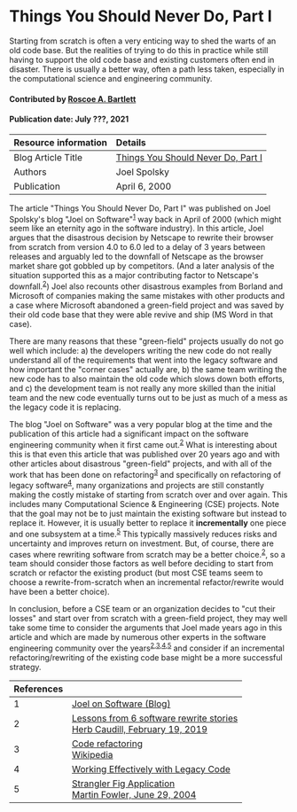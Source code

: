 # Things You Should Never Do, Part I

<!--deck text start-->
Starting from scratch is often a very enticing way to shed the warts of an old code base.
But the realities of trying to do this in practice while still having to support the old code base and existing customers often end in disaster.
There is usually a better way, often a path less taken, especially in the computational science and engineering community.
<!--deck text end-->

#### Contributed by [Roscoe A. Bartlett](https://github.com/bartlettroscoe)

#### Publication date: July ???, 2021

Resource information | Details
:--- | :---
Blog Article Title | [Things You Should Never Do, Part I ](https://www.joelonsoftware.com/2000/04/06/things-you-should-never-do-part-i/)
Authors | Joel Spolsky
Publication | April 6, 2000

The article "Things You Should Never Do, Part I" was published on Joel Spolsky's blog "Joel on Software"<sup>[1]</sup> way back in April of 2000 (which might seem like an eternity ago in the software industry).
In this article, Joel argues that the disastrous decision by Netscape to rewrite their browser from scratch from version 4.0 to 6.0 led to a delay of 3 years between releases and arguably led to the downfall of Netscape as the browser market share got gobbled up by competitors.
(And a later analysis of the situation supported this as a major contributing factor to Netscape's downfall.<sup>[2]</sup>)
Joel also recounts other disastrous examples from Borland and Microsoft of companies making the same mistakes with other products and a case where Microsoft abandoned a green-field project and was saved by their old code base that they were able revive and ship (MS Word in that case).

There are many reasons that these "green-field" projects usually do not go well which include: a) the developers writing the new code do not really understand all of the requirements that went into the legacy software and how important the "corner cases" actually are, b) the same team writing the new code has to also maintain the old code which slows down both efforts, and c) the development team is not really any more skilled than the initial team and the new code eventually turns out to be just as much of a mess as the legacy code it is replacing.

The blog "Joel on Software" was a very popular blog at the time and the publication of this article had a significant impact on the software engineering community when it first came out.<sup>[2]</sup>
What is interesting about this is that even this article that was published over 20 years ago and with other articles about disastrous "green-field" projects, and with all of the work that has been done on refactoring<sup>[3]</sup> and specifically on refactoring of legacy software<sup>[4]</sup>, many organizations and projects are still constantly making the costly mistake of starting from scratch over and over again.
This includes many Computational Science & Engineering (CSE) projects.
Note that the goal may not be to just maintain the existing software but instead to replace it.
However, it is usually better to replace it **incrementally** one piece and one subsystem at a time.<sup>[5]</sup>
This typically massively reduces risks and uncertainty and improves return on investment. 
But, of course, there are cases where rewriting software from scratch may be a better choice.<sup>[2]</sup>, so a team should consider those factors as well before deciding to start from scratch or refactor the existing product (but most CSE teams seem to choose a rewrite-from-scratch when an incremental refactor/rewrite would have been a better choice). 

In conclusion, before a CSE team or an organization decides to "cut their losses" and start over from scratch with a green-field project, they may well take some time to consider the arguments that Joel made years ago in this article and which are made by numerous other experts in the software engineering community over the years<sup>[2],[3],[4],[5]</sup> and consider if an incremental refactoring/rewriting of the existing code base might be a more successful strategy.

<!---
Publish: preview
Pinned: no
Topics: Software engineering, Requirements, Release and deployment, Refactoring
RSS update: 2021-???-???
--->

<!-- BEGIN ORIGINAL LINK DEFS

[1]: https://www.joelonsoftware.com "Joel on Software (Blog)"
[2]: https://medium.com/@herbcaudill/lessons-from-6-software-rewrite-stories-635e4c8f7c22 "Lessons from 6 software rewrite stories {Herb Caudill, February 19, 2019}"
[3]: https://en.wikipedia.org/wiki/Code_refactoring "Code refactoring {Wikipedia}"
[4]: https://bssw.io/items/working-effectively-with-legacy-code "Working Effectively with Legacy Code"
[5]: https://martinfowler.com/bliki/StranglerFigApplication.html "Strangler Fig Application {Martin Fowler, June 29, 2004}"

END ORIGINAL LINK DEFS -->

<!-- ALL CONTENT BELOW HERE IS AUTO-GENERATED FROM wikize_refs.py -->

<!--- INTERMEDIATE LINK DEFS POINT TO ANCHORS IN TABLE --->
[1]: #ref1 "Joel on Software (Blog)"
[2]: #ref2 "Lessons from 6 software rewrite stories"
[3]: #ref3 "Code refactoring"
[4]: #ref4 "Working Effectively with Legacy Code"
[5]: #ref5 "Strangler Fig Application"

<!--- TABLE OF REFS RENDERED AS MARKDOWN --->
References | &nbsp;
:--- | :---
<a name="ref1"></a>1 | [Joel on Software (Blog)](https://www.joelonsoftware.com)
<a name="ref2"></a>2 | [Lessons from 6 software rewrite stories<br>Herb Caudill, February 19, 2019](https://medium.com/@herbcaudill/lessons-from-6-software-rewrite-stories-635e4c8f7c22)
<a name="ref3"></a>3 | [Code refactoring<br>Wikipedia](https://en.wikipedia.org/wiki/Code_refactoring)
<a name="ref4"></a>4 | [Working Effectively with Legacy Code](https://bssw.io/items/working-effectively-with-legacy-code)
<a name="ref5"></a>5 | [Strangler Fig Application<br>Martin Fowler, June 29, 2004](https://martinfowler.com/bliki/StranglerFigApplication.html)
